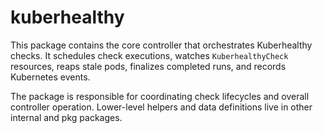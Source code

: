 # kuberhealthy

This package contains the core controller that orchestrates Kuberhealthy checks. It schedules check executions, watches `KuberhealthyCheck` resources, reaps stale pods, finalizes completed runs, and records Kubernetes events.

The package is responsible for coordinating check lifecycles and overall controller operation. Lower-level helpers and data definitions live in other internal and pkg packages.
